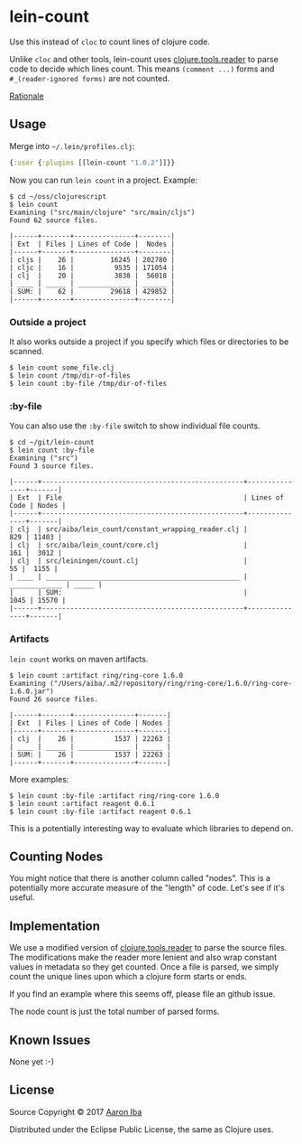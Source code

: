 # lein-count

Use this instead of `cloc` to count lines of clojure code.

Unlike `cloc` and other tools, lein-count uses [clojure.tools.reader][ctr] to parse
code to decide which lines count. This means `(comment ...)` forms and
`#_(reader-ignored forms)` are not counted.

[Rationale](http://aaroniba.net/counting-clojure-code)

[ctr]: https://github.com/clojure/tools.reader

## Usage

Merge into `~/.lein/profiles.clj`:

```clojure
{:user {:plugins [[lein-count "1.0.2"]]}}
```

Now you can run `lein count` in a project.  Example:

```
$ cd ~/oss/clojurescript
$ lein count
Examining ("src/main/clojure" "src/main/cljs")
Found 62 source files.

|------+-------+---------------+--------|
| Ext  | Files | Lines of Code |  Nodes |
|------+-------+---------------+--------|
| cljs |    26 |         16245 | 202780 |
| cljc |    16 |          9535 | 171054 |
| clj  |    20 |          3838 |  56018 |
| ____ | _____ | _____________ | ______ |
| SUM: |    62 |         29618 | 429852 |
|------+-------+---------------+--------|
```

### Outside a project

It also works outside a project if you specify which files or directories to be scanned.

```
$ lein count some_file.clj
$ lein count /tmp/dir-of-files
$ lein count :by-file /tmp/dir-of-files
```

### :by-file

You can also use the `:by-file` switch to show individual file counts.

```
$ cd ~/git/lein-count
$ lein count :by-file
Examining ("src")
Found 3 source files.

|------+--------------------------------------------------+---------------+-------|
| Ext  | File                                             | Lines of Code | Nodes |
|------+--------------------------------------------------+---------------+-------|
| clj  | src/aiba/lein_count/constant_wrapping_reader.clj |           829 | 11403 |
| clj  | src/aiba/lein_count/core.clj                     |           161 |  3012 |
| clj  | src/leiningen/count.clj                          |            55 |  1155 |
| ____ | ________________________________________________ | _____________ | _____ |
|      | SUM:                                             |          1045 | 15570 |
|------+--------------------------------------------------+---------------+-------|
```

### Artifacts

`lein count` works on maven artifacts.

```
$ lein count :artifact ring/ring-core 1.6.0
Examining ("/Users/aiba/.m2/repository/ring/ring-core/1.6.0/ring-core-1.6.0.jar")
Found 26 source files.

|------+-------+---------------+-------|
| Ext  | Files | Lines of Code | Nodes |
|------+-------+---------------+-------|
| clj  |    26 |          1537 | 22263 |
| ____ | _____ | _____________ | _____ |
| SUM: |    26 |          1537 | 22263 |
|------+-------+---------------+-------|
```

More examples:

```
$ lein count :by-file :artifact ring/ring-core 1.6.0
$ lein count :artifact reagent 0.6.1
$ lein count :by-file :artifact reagent 0.6.1
```

This is a potentially interesting way to evaluate which libraries to depend on.

## Counting Nodes

You might notice that there is another column called "nodes".  This is a potentially more accurate measure of the "length" of code.  Let's see if it's useful.

## Implementation

We use a modified version of [clojure.tools.reader][ctr] to parse the source files.  The modifications make the reader more lenient and also wrap constant values in metadata so they get counted.  Once a file is parsed, we simply count the unique lines upon which a clojure form starts or ends.

If you find an example where this seems off, please file an github issue.

The node count is just the total number of parsed forms.

## Known Issues

None yet :-)

## License

Source Copyright © 2017 [Aaron Iba](http://aaroniba.net/)

Distributed under the Eclipse Public License, the same as Clojure uses.

